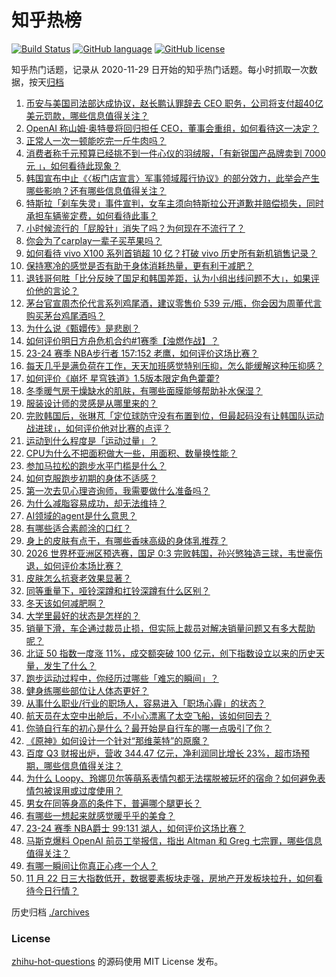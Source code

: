 # 知乎热榜
[![Build Status](https://github.com/ToWeLong/zhihu-hot-questions/workflows/CI/badge.svg)](https://github.com/ToWeLong/zhihu-hot-questions/actions)
[![GitHub language](https://img.shields.io/badge/language-golang-orange.svg)](https://golang.org/)
[![GitHub license](https://img.shields.io/github/license/ToWeLong/zhihu-hot-questions)](https://github.com/ToWeLong/zhihu-hot-questions/blob/main/LICENSE)

知乎热门话题，记录从 2020-11-29 日开始的知乎热门话题。每小时抓取一次数据，按天[归档](./archives)

<!-- BEGIN -->

1. [币安与美国司法部达成协议，赵长鹏认罪辞去 CEO 职务，公司将支付超40亿美元罚款，哪些信息值得关注？](https://www.zhihu.com/question/631261863)
1. [OpenAI 称山姆·奥特曼将回归担任 CEO，董事会重组，如何看待这一决定？](https://www.zhihu.com/question/631302692)
1. [正常人一次一顿能吃完一斤牛肉吗？](https://www.zhihu.com/question/417723751)
1. [消费者称千元预算已经挑不到一件心仪的羽绒服，「有新锐国产品牌卖到 7000 元 」，如何看待此现象？](https://www.zhihu.com/question/631270988)
1. [韩国宣布中止《〈板门店宣言〉军事领域履行协议》的部分效力，此举会产生哪些影响？还有哪些信息值得关注？](https://www.zhihu.com/question/631283625)
1. [特斯拉「刹车失灵」事件宣判，女车主须向特斯拉公开道歉并赔偿损失，同时承担车辆鉴定费，如何看待此事？](https://www.zhihu.com/question/631283095)
1. [小时候流行的「屁股针」消失了吗？为何现在不流行了？](https://www.zhihu.com/question/631262407)
1. [你会为了carplay一辈子买苹果吗？](https://www.zhihu.com/question/379652874)
1. [如何看待 vivo X100 系列首销超 10 亿？打破 vivo 历史所有新机销售记录？](https://www.zhihu.com/question/631302467)
1. [保持寒冷的感觉是否有助于身体消耗热量，更有利于减肥？](https://www.zhihu.com/question/630775287)
1. [退钱哥何胜「比分反映了国足和韩国差距，认为小组出线问题不大」，如果评价他的言论？](https://www.zhihu.com/question/631236546)
1. [茅台官宣周杰伦代言系列鸡尾酒，建议零售价 539 元/瓶，你会因为周董代言购买茅台鸡尾酒吗？](https://www.zhihu.com/question/631266772)
1. [为什么说《甄嬛传》是悲剧？](https://www.zhihu.com/question/630829722)
1. [如何评价明日方舟危机合约#1赛季【浊燃作战】？](https://www.zhihu.com/question/631146356)
1. [23-24 赛季 NBA步行者 157:152 老鹰，如何评价这场比赛？](https://www.zhihu.com/question/631262366)
1. [每天几乎是满负荷在工作，天天加班感觉特别压抑，怎么能缓解这种压抑感？](https://www.zhihu.com/question/630022228)
1. [如何评价《崩坏 星穹铁道》1.5版本限定角色藿藿?](https://www.zhihu.com/question/630319799)
1. [冬季暖气房干燥缺水的肌肤，有哪些面膜能够帮助补水保湿？](https://www.zhihu.com/question/630943905)
1. [服装设计师的灵感是从哪里来的？](https://www.zhihu.com/question/454430199)
1. [完败韩国后，张琳芃「定位球防守没有布置到位，但最起码没有让韩国队运动战进球」，如何评价他对比赛的点评？](https://www.zhihu.com/question/631236276)
1. [运动到什么程度是「运动过量」？](https://www.zhihu.com/question/630163194)
1. [CPU为什么不把面积做大一些，用面积、数量换性能？](https://www.zhihu.com/question/629140018)
1. [参加马拉松的跑步水平门槛是什么？](https://www.zhihu.com/question/628359407)
1. [如何克服跑步初期的身体不适感？](https://www.zhihu.com/question/630003126)
1. [第一次去见心理咨询师，我需要做什么准备吗？](https://www.zhihu.com/question/630970363)
1. [为什么减脂容易成功，却无法维持？](https://www.zhihu.com/question/629367046)
1. [AI领域的agent是什么意思？](https://www.zhihu.com/question/51195225)
1. [有哪些适合素颜涂的口红？](https://www.zhihu.com/question/311198613)
1. [身上的皮肤有点干，有哪些香味高级的身体乳推荐？](https://www.zhihu.com/question/618787533)
1. [2026 世界杯亚洲区预选赛，国足 0:3 完败韩国，孙兴慜独造三球，韦世豪伤退，如何评价本场比赛？](https://www.zhihu.com/question/631145827)
1. [皮肤怎么抗衰老效果显著？](https://www.zhihu.com/question/625176833)
1. [同等重量下，哑铃深蹲和扛铃深蹲有什么区别？](https://www.zhihu.com/question/629783963)
1. [冬天该如何减肥啊？](https://www.zhihu.com/question/629239145)
1. [大学里最好的状态是怎样的？](https://www.zhihu.com/question/373998266)
1. [销量下滑，车企通过裁员止损，但实际上裁员对解决销量问题又有多大帮助呢？](https://www.zhihu.com/question/631149753)
1. [北证 50 指数一度涨 11%，成交额突破 100 亿元，创下指数设立以来的历史天量，发生了什么？](https://www.zhihu.com/question/631147440)
1. [跑步运动过程中，你经历过哪些「难忘的瞬间」？](https://www.zhihu.com/question/630991111)
1. [健身练哪些部位让人体态更好？](https://www.zhihu.com/question/630163139)
1. [从事什么职业/行业的职场人，容易进入「职场心霾」的状态？](https://www.zhihu.com/question/630020762)
1. [航天员在太空中出舱后，不小心漂离了太空飞船，该如何回去？](https://www.zhihu.com/question/526615427)
1. [你骑自行车的初心是什么？最开始是自行车的哪一点吸引了你？](https://www.zhihu.com/question/630185224)
1. [《原神》如何设计一个针对“那维莱特”的原魔？](https://www.zhihu.com/question/631272872)
1. [百度 Q3 财报出炉，营收 344.47 亿元，净利润同比增长 23%，超市场预期，哪些信息值得关注？](https://www.zhihu.com/question/631149070)
1. [为什么 Loopy、玲娜贝尔等萌系表情包都无法摆脱被玩坏的宿命？如何避免表情包被误用或过度使用？](https://www.zhihu.com/question/630934608)
1. [男女在同等身高的条件下，普遍哪个腿更长？](https://www.zhihu.com/question/629988972)
1. [有哪些一想起来就感觉暖乎乎的美食？](https://www.zhihu.com/question/629258041)
1. [23-24 赛季 NBA爵士 99:131 湖人，如何评价这场比赛？](https://www.zhihu.com/question/631279365)
1. [马斯克爆料 OpenAI 前员工举报信，指出 Altman 和 Greg 七宗罪，哪些信息值得关注？](https://www.zhihu.com/question/631282311)
1. [有哪一瞬间让你真正心疼一个人？](https://www.zhihu.com/question/269493537)
1. [11 月 22 日三大指数低开，数据要素板块走强，房地产开发板块拉升，如何看待今日行情？](https://www.zhihu.com/question/631270662)

<!-- END -->

历史归档 [./archives](./archives)


### License
[zhihu-hot-questions](https://github.com/towelong/zhihu-hot-questions) 的源码使用 MIT License 发布。